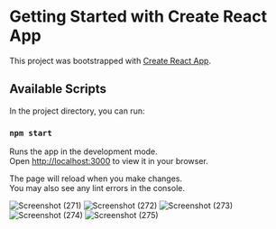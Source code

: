 # Getting Started with Create React App

This project was bootstrapped with [Create React App](https://github.com/facebook/create-react-app).

## Available Scripts

In the project directory, you can run:

### `npm start`

Runs the app in the development mode.\
Open [http://localhost:3000](http://localhost:3000) to view it in your browser.

The page will reload when you make changes.\
You may also see any lint errors in the console.

![Screenshot (271)](https://user-images.githubusercontent.com/85397500/174341754-6afa952b-dd1b-41de-ba80-95688865bb1f.png)
![Screenshot (272)](https://user-images.githubusercontent.com/85397500/174341770-b0bc5eff-32a3-429e-99f8-00775dc2c813.png)
![Screenshot (273)](https://user-images.githubusercontent.com/85397500/174341784-e45bcc63-f571-4ad1-b47f-fa6e54af78eb.png)
![Screenshot (274)](https://user-images.githubusercontent.com/85397500/174341797-286b8a05-e3be-4193-a0ed-af55b92649e9.png)
![Screenshot (275)](https://user-images.githubusercontent.com/85397500/174341804-886d0016-510d-4161-b97a-40679ff920e2.png)
